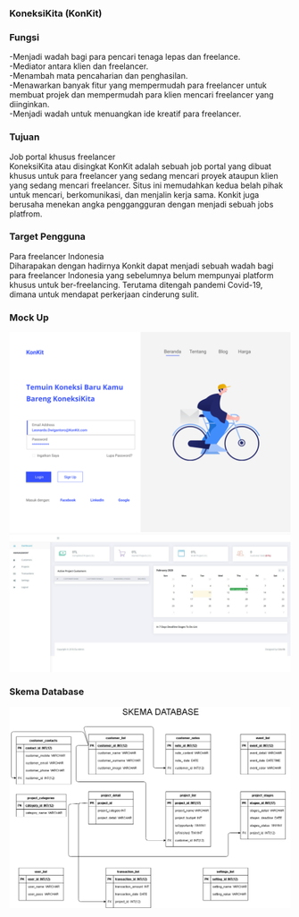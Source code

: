 ### KoneksiKita (KonKit)

### Fungsi
-Menjadi wadah bagi para pencari tenaga lepas dan freelance. <BR>
-Mediator antara klien dan freelancer.<BR>
-Menambah mata pencaharian dan penghasilan.<BR>
-Menawarkan banyak fitur yang mempermudah para freelancer untuk membuat projek dan mempermudah para klien mencari freelancer yang diinginkan.<BR>
-Menjadi wadah untuk menuangkan ide kreatif para freelancer.<BR>

### Tujuan
Job portal khusus freelancer<BR>
KoneksiKita atau disingkat KonKit adalah sebuah job portal yang dibuat khusus untuk para freelancer 
yang sedang mencari proyek ataupun klien yang sedang mencari freelancer. Situs ini memudahkan kedua 
belah pihak untuk mencari, berkomunikasi, dan menjalin kerja sama. Konkit juga berusaha menekan angka 
penggangguran dengan menjadi sebuah jobs platfrom.

### Target Pengguna
Para freelancer Indonesia<BR>
Diharapakan dengan hadirnya Konkit dapat menjadi sebuah wadah bagi para freelancer Indonesia yang 
sebelumnya belum mempunyai platform khusus untuk ber-freelancing. Terutama ditengah pandemi Covid-19, dimana untuk mendapat perkerjaan cinderung sulit.

### Mock Up
![Mock Up Satu](images/mockUp.png)
![Mock Up Dua](images/mockUp2.jpg)

### Skema Database
![skema database](images/skemaDatabase.png)
